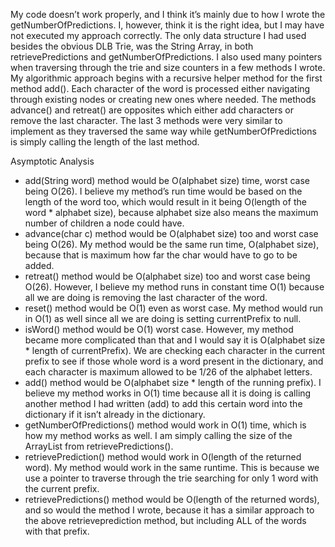 My code doesn’t work properly, and I think it’s mainly due to how I wrote the getNumberOfPredictions. I, however, think it is the right idea, but I may have not executed my approach correctly. The only data structure I had used besides the obvious DLB Trie, was the String Array, in both retrievePredictions and getNumberOfPredictions. I also used many pointers when traversing through the trie and size counters in a few methods I wrote. My algorithmic approach begins with a recursive helper method for the first method add(). Each character of the word is processed either navigating through existing nodes or creating new ones where needed. The methods advance() and retreat() are opposites which either add characters or remove the last character. The last 3 methods were very similar to implement as they traversed the same way while getNumberOfPredictions is simply calling the length of the last method. 


Asymptotic Analysis
- add(String word) method would be O(alphabet size) time, worst case being O(26). I believe my method’s run time would be based on the length of the word too, which would result in it being O(length of the word * alphabet size), because alphabet size also means the maximum number of children a node could have.
- advance(char c) method would be O(alphabet size) too and worst case being O(26). My method would be the same run time, O(alphabet size), because that is maximum how far the char would have to go to be added.
- retreat() method would be O(alphabet size) too and worst case being O(26). However, I believe my method runs in constant time O(1) because all we are doing is removing the last character of the word.
- reset() method would be O(1) even as worst case. My method would run in O(1) as well since all we are doing is setting currentPrefix to null.
- isWord() method would be O(1) worst case. However, my method became more complicated than that and I would say it is O(alphabet size * length of currentPrefix). We are checking each character in the current prefix to see if those whole word is a word present in the dictionary, and each character is maximum allowed to be 1/26 of the alphabet letters.
- add() method would be O(alphabet size * length of the running prefix). I believe my method works in O(1) time because all it is doing is calling another method I had written (add) to add this certain word into the dictionary if it isn’t already in the dictionary.  
- getNumberOfPredictions() method would work in O(1) time, which is how my method works as well. I am simply calling the size of the ArrayList from retrievePredictions().
- retrievePrediction() method would work in O(length of the returned word). My method would work in the same runtime. This is because we use a pointer to traverse through the trie searching for only 1 word with the current prefix.
- retrievePredictions() method would be O(length of the returned words), and so would the method I wrote, because it has a similar approach to the above retrieveprediction method, but including ALL of the words with that prefix.
